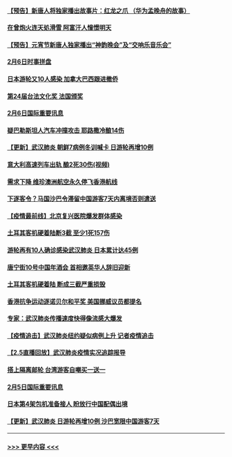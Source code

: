 #### [【预告】新唐人将独家播出故事片：红龙之爪 （华为孟晚舟的故事）](../pages/prog202/a102767728.md?t=02071002) 
#### [在曾炮火连天処滑雪 阿富汗人憧憬明天](../pages/prog202/a102771290.md?t=02071002) 
#### [【预告】元宵节新唐人独家播出“神韵晚会”及“交响乐音乐会”](../pages/prog202/a102767674.md?t=02071002) 
#### [2月6日时事拼盘](../pages/prog202/a102771225.md?t=02071002) 
#### [日本游轮又10人感染 加拿大巴西跟进撤侨](../pages/prog202/a102771084.md?t=02071002) 
#### [第24届台法文化奖 法国颁奖](../pages/prog202/a102771032.md?t=02071002) 
#### [2月6日国际重要讯息](../pages/prog202/a102770794.md?t=02071002) 
#### [疑巴勒斯坦人汽车冲撞攻击 耶路撒冷酿14伤](../pages/prog202/a102770586.md?t=02071002) 
#### [【更新】武汉肺炎 朝鲜7病例冬训喊卡 日游轮再增10例](../pages/prog202/a102770740.md?t=02071002) 
#### [意大利高速列车出轨 酿2死30伤(视频)](../pages/prog202/a102770762.md?t=02071002) 
#### [需求下降 维珍澳洲航空永久停飞香港航线](../pages/prog202/a102770751.md?t=02071002) 
#### [下逐客令？马国沙巴令滞留中国游客7天内离境否则遣送](../pages/prog202/a102770640.md?t=02071002) 
#### [【疫情最前线】北京复兴医院爆发群体感染](../pages/prog202/a102770602.md?t=02071002) 
#### [土耳其客机硬着陆断3截 至少1死157伤](../pages/prog202/a102770508.md?t=02071002) 
#### [游轮再有10人确诊感染武汉肺炎 日本累计达45例](../pages/prog202/a102770476.md?t=02071002) 
#### [唐宁街10号中国年酒会 首相邀英华人辞旧迎新](../pages/prog202/a102770458.md?t=02071002) 
#### [土耳其客机硬着陆 断成三截严重损毁](../pages/prog202/a102770239.md?t=02071002) 
#### [香港抗争运动逐诺贝尔和平奖 美国挪威议员都提名](../pages/prog202/a102770390.md?t=02071002) 
#### [专家：武汉肺炎传播速度快得像流感大爆发](../pages/prog202/a102770132.md?t=02071002) 
#### [【疫情追击】武汉肺炎纽约疑似病例上升 记者疫情追击](../pages/prog202/a102770000.md?t=02071002) 
#### [【2.5直播回放】武汉肺炎疫情实况追踪报导](../pages/prog202/a102769913.md?t=02071002) 
#### [搭上隔离邮轮 台湾游客自嘲买一送一](../pages/prog202/a102769845.md?t=02071002) 
#### [2月5日国际重要讯息](../pages/prog202/a102769821.md?t=02071002) 
#### [日本第4架包机准备接人 盼放行中国配偶出境](../pages/prog202/a102769765.md?t=02071002) 
#### [【更新】武汉肺炎 日游轮再增10例 沙巴宽限中国游客7天](../pages/prog202/a102758911.md?t=02071002) 

----
#### [ >>> 更早内容 <<< ](../indexes/prog202-earlier.md)
